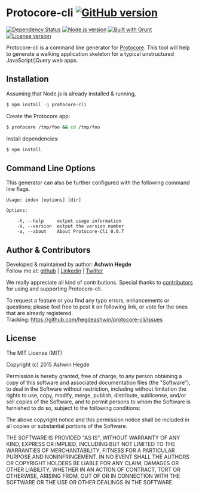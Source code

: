 # Protocore-cli [![GitHub version](http://img.shields.io/badge/version-0.0.7-brightgreen.svg)](https://github.com/hegdeashwin/protocore-cli/releases)

[![Dependency Status](https://gemnasium.com/hegdeashwin/protocore-cli.svg)](https://gemnasium.com/hegdeashwin/protocore-cli)  [![Node.js version](http://img.shields.io/badge/Node.js-%3E%200.10-brightgreen.svg)](https://github.com/hegdeashwin/protocore-cli)  [![Built with Grunt](http://cdn.gruntjs.com/builtwith.png)](http://gruntjs.com/)  [![License version](http://img.shields.io/badge/License-MIT-red.svg)](https://github.com/hegdeashwin/protocore-cli#license)


Protocore-cli is a command line generator for [Protocore](https://github.com/hegdeashwin/Protocore). This tool will help to generate a walking application skeleton for a typical unstructured JavaScript/jQuery web apps.

## Installation

Assuming that Node.js is already installed & running, 

```sh
$ npm install -g protocore-cli
```

Create the Protocore app:
```bash
$ protocore /tmp/foo && cd /tmp/foo
```

Install dependencies:
```bash
$ npm install
```

## Command Line Options

This generator can also be further configured with the following command line flags.

```
Usage: index [options] [dir]

Options:

  	-h, --help     output usage information
    -V, --version  output the version number
    -a, --about    About Protocore-Cli 0.0.7
```

## Author & Contributors

Developed &amp; maintained by author: <b>Ashwin Hegde</b><br>
Follow me at: <a href="https://github.com/hegdeashwin" target="_blank">github</a> | <a href="http://in.linkedin.com/in/hegdeashwin" target="_blank">Linkedin</a> | <a href="https://twitter.com/hegdeashwin3" target="_blank">Twitter</a>

We really appreciate all kind of contributions. Special thanks to <a href="//github.com/hegdeashwin/protocore-cli/graphs/contributors" target="_blank">contributors</a> for using and supporting Protocore-cli.

To request a feature or you find any typo errors, enhancements or questions; please feel free to post it on following link, or vote for the ones that are already registered.
<br>Tracking: <a href="https://github.com/hegdeashwin/protocore-cli/issues" target="_blank">https://github.com/hegdeashwin/protocore-cli/issues</a>

## License

The MIT License (MIT)

Copyright (c) 2015 Ashwin Hegde

Permission is hereby granted, free of charge, to any person obtaining a copy of
this software and associated documentation files (the "Software"), to deal in
the Software without restriction, including without limitation the rights to
use, copy, modify, merge, publish, distribute, sublicense, and/or sell copies of
the Software, and to permit persons to whom the Software is furnished to do so,
subject to the following conditions:

The above copyright notice and this permission notice shall be included in all
copies or substantial portions of the Software.

THE SOFTWARE IS PROVIDED "AS IS", WITHOUT WARRANTY OF ANY KIND, EXPRESS OR
IMPLIED, INCLUDING BUT NOT LIMITED TO THE WARRANTIES OF MERCHANTABILITY, FITNESS
FOR A PARTICULAR PURPOSE AND NONINFRINGEMENT. IN NO EVENT SHALL THE AUTHORS OR
COPYRIGHT HOLDERS BE LIABLE FOR ANY CLAIM, DAMAGES OR OTHER LIABILITY, WHETHER
IN AN ACTION OF CONTRACT, TORT OR OTHERWISE, ARISING FROM, OUT OF OR IN
CONNECTION WITH THE SOFTWARE OR THE USE OR OTHER DEALINGS IN THE SOFTWARE.
